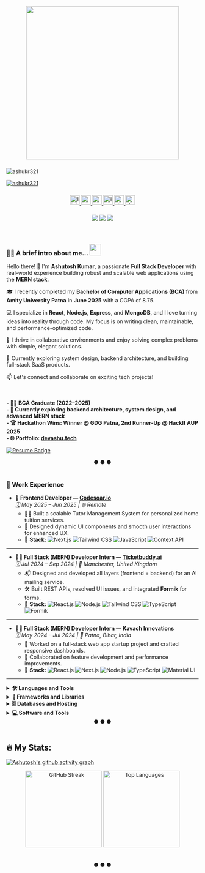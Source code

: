<div align="center">
  <img height="400" src="https://raw.githubusercontent.com/hasibul-hasan-shuvo/hasibul-hasan-shuvo/main/images/coding-boy.gif" />
</div>

###

<p align="left"> <img src="https://komarev.com/ghpvc/?username=ashukr321&label=Profile%20views&color=0e75b6&style=flat" alt="ashukr321" /> </p>
<p align="left"> <a href="https://github.com/ryo-ma/github-profile-trophy"><img src="https://github-profile-trophy.vercel.app/?username=ashukr321" alt="ashukr321" /></a> </p>

###


<div align="center">
  <a href="https://linkedin.com/in/ashutosh-kumar-7ba1a6211/" target="_blank">
    <img src="https://img.shields.io/static/v1?message=LinkedIn&logo=linkedin&label=&color=0077B5&logoColor=white&labelColor=&style=for-the-badge" height="25" alt="linkedin logo" />
  </a>
  <a href="https://medium.com/@coderashukr321" target="_blank">
    <img src="https://img.shields.io/static/v1?message=Medium&logo=medium&label=&color=12100E&logoColor=white&labelColor=&style=for-the-badge" height="25" alt="medium logo" />
  </a>
  <a href="mailto:coderashukr321@gmail.com" target="_blank">
    <img src="https://img.shields.io/static/v1?message=Gmail&logo=gmail&label=coderashukr321@gmail.com&color=D14836&logoColor=white&labelColor=&style=for-the-badge" height="25" alt="gmail logo" />
  </a>
  <a href="https://instagram.com/ashukr321" target="_blank">
    <img src="https://img.shields.io/static/v1?message=Instagram&logo=instagram&label=&color=E4405F&logoColor=white&labelColor=&style=for-the-badge" height="25" alt="instagram logo" />
  </a>
  <a href="https://stackoverflow.com/users/your_user_id" target="_blank">
    <img src="https://img.shields.io/static/v1?message=Stackoverflow&logo=stackoverflow&label=&color=FE7A16&logoColor=white&labelColor=&style=for-the-badge" height="25" alt="stackoverflow logo" />
  </a>
  <a href="https://dev.to/ashukr321" target="_blank">
    <img src="https://img.shields.io/static/v1?message=dev.to&logo=dev.to&label=&color=0A0A0A&logoColor=white&labelColor=&style=for-the-badge" height="25" alt="devto logo" />
  </a>
</div>

###
<div align="center">
  <img src="https://custom-icon-badges.herokuapp.com/github/followers/ashukr321?logo=github&style=social">
  <img src="https://custom-icon-badges.herokuapp.com/github/stars/ashukr321?logo=star&style=social&logoColor=black">
  <img src="https://komarev.com/ghpvc/?username=ashukr321">
</div>

<br />
<br />

###

### 👨‍💻 A brief intro about me... <img src="https://raw.githubusercontent.com/MartinHeinz/MartinHeinz/master/wave.gif" height="30px">

Hello there! 👋 I'm **Ashutosh Kumar**, a passionate **Full Stack Developer** with real-world experience building robust and scalable web applications using the **MERN stack**.

🎓 I recently completed my **Bachelor of Computer Applications (BCA)** from **Amity University Patna** in **June 2025** with a CGPA of 8.75.

💻 I specialize in **React**, **Node.js**, **Express**, and **MongoDB**, and I love turning ideas into reality through code. My focus is on writing clean, maintainable, and performance-optimized code.

🚀 I thrive in collaborative environments and enjoy solving complex problems with simple, elegant solutions.

🌱 Currently exploring system design, backend architecture, and building full-stack SaaS products.

📫 Let's connect and collaborate on exciting tech projects!

<br />

**- 👨‍🎓 BCA Graduate (2022–2025)**  
**- 🌱 Currently exploring backend architecture, system design, and advanced MERN stack**  
**- 🏆 Hackathon Wins: Winner @ GDG Patna, 2nd Runner-Up @ HackIt AUP 2025**  
**- 🌐 Portfolio: [devashu.tech](https://devashu.tech)**  
<p align="left">
  <a href="https://drive.google.com/file/d/1CHewgPF9Ao66AUnyahMlzfhKPBHpBTi6/view?usp=sharing" target="_blank">
    <img src="https://img.shields.io/static/v1?message=Resume&logo=adobe-acrobat-reader&label=Ashutosh%20Kumar&color=red&logoColor=white&labelColor=red&style=for-the-badge" alt="Resume Badge" />
  </a>
</p>




<div align="center">
  ● ● ●
  <br />
  <br />
</div>



### 💼 Work Experience

- **🎨 Frontend Developer — [Codesoar.io](https://codesoar.io)**  
  *🗓️ May 2025 – Jun 2025 | 🌐 Remote*  
  - 🧑‍🏫 Built a scalable Tutor Management System for personalized home tuition services.  
  - 🎯 Designed dynamic UI components and smooth user interactions for enhanced UX.  
  - 🔧 **Stack:** ![Next.js](https://img.shields.io/badge/Next.js-000000?logo=nextdotjs&logoColor=white) 
    ![Tailwind CSS](https://img.shields.io/badge/Tailwind_CSS-38B2AC?logo=tailwind-css&logoColor=white) 
    ![JavaScript](https://img.shields.io/badge/JavaScript-F7DF1E?logo=javascript&logoColor=black) 
    ![Context API](https://img.shields.io/badge/React_Context_API-61DAFB?logo=react&logoColor=white)

---

- **👨‍💻 Full Stack (MERN) Developer Intern — [Ticketbuddy.ai](https://ticketbuddy.ai)**  
  *🗓️ Jul 2024 – Sep 2024 | 🏢 Manchester, United Kingdom*  
  - 📬 Designed and developed all layers (frontend + backend) for an AI mailing service.  
  - 🛠️ Built REST APIs, resolved UI issues, and integrated **Formik** for forms.  
  - 🔧 **Stack:** ![React.js](https://img.shields.io/badge/React.js-61DAFB?logo=react&logoColor=black) 
    ![Node.js](https://img.shields.io/badge/Node.js-339933?logo=node.js&logoColor=white) 
    ![Tailwind CSS](https://img.shields.io/badge/Tailwind_CSS-38B2AC?logo=tailwind-css&logoColor=white) 
    ![TypeScript](https://img.shields.io/badge/TypeScript-007ACC?logo=typescript&logoColor=white) 
    ![Formik](https://img.shields.io/badge/Formik-EC5990?logo=data:image/svg+xml;base64,PHN2ZyB4bWxucz0naHR0cDovL3d3dy53My5vcmcvMjAwMC9zdmcnPjx0ZXh0IHg9JzAnIHk9JzE1JyBmb250LXNpemU9JzE1Jz5GPC90ZXh0Pjwvc3ZnPg==)

---

- **👨‍💻 Full Stack (MERN) Developer Intern — Kavach Innovations**  
  *🗓️ May 2024 – Jul 2024 | 📍 Patna, Bihar, India*  
  - 🧪 Worked on a full-stack web app startup project and crafted responsive dashboards.  
  - 🤝 Collaborated on feature development and performance improvements.  
  - 🔧 **Stack:** ![React.js](https://img.shields.io/badge/React.js-61DAFB?logo=react&logoColor=black) 
    ![Next.js](https://img.shields.io/badge/Next.js-000000?logo=nextdotjs&logoColor=white) 
    ![Node.js](https://img.shields.io/badge/Node.js-339933?logo=node.js&logoColor=white) 
    ![TypeScript](https://img.shields.io/badge/TypeScript-007ACC?logo=typescript&logoColor=white) 
    ![Material UI](https://img.shields.io/badge/Material--UI-0081CB?logo=mui&logoColor=white)

---

<details>
  <summary><b>🛠️ Languages and Tools</b></summary>
  <br />
  <p>
    <a href="#"><img alt="C++" src="https://img.shields.io/badge/C++%20-%2300599C.svg?logo=c%2B%2B&logoColor=white"></a>
    <a href="#"><img alt="CSS" src="https://img.shields.io/badge/CSS%20-%231572B6.svg?logo=css3&logoColor=white"></a>
    <a href="#"><img alt="HTML" src="https://img.shields.io/badge/HTML%20-%23E34F26.svg?logo=html5&logoColor=white"></a>
    <a href="#"><img alt="Java" src="https://img.shields.io/badge/Java-%23007396.svg?logo=java&logoColor=white"></a>
    <a href="#"><img alt="JavaScript" src="https://img.shields.io/badge/JavaScript%20-%23F7DF1E.svg?logo=javascript&logoColor=black"></a>
    <a href="#"><img alt="NodeJS" src="https://img.shields.io/badge/Node.js%20-%2343853D.svg?logo=node-dot-js&logoColor=white"></a>
    <a href="#"><img alt="SQL" src="https://img.shields.io/badge/SQL%20-%23025E8C.svg?logo=amazon-dynamodb&logoColor=white"></a>
    <a href="#"><img alt="TypeScript" src="https://img.shields.io/badge/TypeScript%20-%23007ACC.svg?logo=typescript&logoColor=white"></a>
    <a href="#"><img alt="Docker" src="https://img.shields.io/badge/Docker-%232496ED.svg?logo=docker&logoColor=white"></a>
  </p>
</details>

<details>
  <summary><b>🧰 Frameworks and Libraries</b></summary>
  <br />
  <p>
    <a href="#"><img alt="Express.js" src="https://img.shields.io/badge/Express.js%20-%23404d59.svg?logo=express&logoColor=white"></a>
    <a href="#"><img alt="React" src="https://img.shields.io/badge/React%20-%2320232a.svg?logo=react&logoColor=%2361DAFB"></a>
    <a href="#"><img alt="Tailwind CSS" src="https://img.shields.io/badge/Tailwind%20CSS%20-%2338B2AC.svg?logo=tailwindcss&logoColor=white"></a>
    <a href="#"><img alt="Material UI" src="https://img.shields.io/badge/Material--UI-0081CB?logo=mui&logoColor=white"></a>
    <a href="#"><img alt="Recharts" src="https://img.shields.io/badge/Recharts%20-%23F15A29.svg?logo=react&logoColor=white"></a>
    <a href="#"><img alt="GitHub Actions" src="https://img.shields.io/badge/GitHub%20Actions%20-%232671E5.svg?logo=github%20actions&logoColor=white"></a>
  </p>
</details>

<details>
  <summary><b>🗄️ Databases and Hosting</b></summary>
  <br />
  <p>
    <a href="#"><img alt="MongoDB" src ="https://img.shields.io/badge/MongoDB-%234ea94b.svg?logo=mongodb&logoColor=white"></a>
    <a href="#"><img alt="MySQL" src="https://img.shields.io/badge/MySQL-%2300f.svg?logo=mysql&logoColor=white"></a>
    <a href="#"><img alt="Vercel" src="https://img.shields.io/badge/Vercel%20-%23000000.svg?logo=vercel&logoColor=white"></a>
    <a href="#"><img alt="GitHub Pages" src="https://img.shields.io/badge/GitHub%20Pages-%23327FC7.svg?logo=github&logoColor=white"></a>
  </p>
</details>

<details>
  <summary><b>💻 Software and Tools</b></summary>
  <br />
  <p>
    <a href="#"><img alt="Android Studio" src="https://img.shields.io/badge/Android%20Studio-008678.svg?logo=android-studio&logoColor=white"></a>
    <a href="#"><img alt="Git" src="https://img.shields.io/badge/Git%20-%23F05033.svg?logo=git&logoColor=white"></a>
    <a href="#"><img alt="Postman" src="https://img.shields.io/badge/Postman-FF6C37?logo=postman&logoColor=white"></a>
    <a href="#"><img alt="VS Code" src="https://img.shields.io/badge/Visual%20Studio%20Code-0078d7.svg?logo=visual-studio-code&logoColor=white"></a>
    <a href="#"><img alt="Stack Overflow" src="https://img.shields.io/badge/-Stack%20Overflow-FE7A16?logo=stack-overflow&logoColor=white"></a>
  </p>
</details>


<div align="center">
  ● ● ●
  <br />
  <br />
</div>

###

## 🔥 My Stats:
[![Ashutosh's github activity graph](https://github-readme-activity-graph.vercel.app/graph?username=ashukr321&theme=react-dark)](https://github.com/ashukr321/)

<div align="center">
  <img src="https://github-readme-streak-stats.herokuapp.com/?user=ashukr321&theme=tokyonight" height="200" alt="GitHub Streak" />
  <img src="https://github-readme-stats.vercel.app/api/top-langs/?username=ashukr321&layout=compact&theme=radical" height="200" alt="Top Languages" />
</div>



<br />
<br />

<div align="center">
  ● ● ●
  <br />
  <br />
  
</div>

